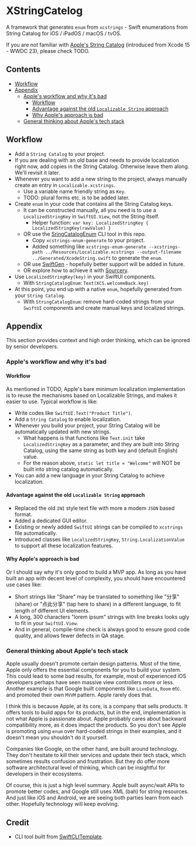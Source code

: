 # XStringCatelog

A framework that generates `enum` from `xcstrings` - Swift enumerations from String Catalog for iOS / iPadOS / macOS / tvOS.

If you are not familiar with [Apple's String Catalog](https://developer.apple.com/documentation/Xcode/localizing-and-varying-text-with-a-string-catalog) (introduced from Xcode 15 - WWDC 23), please check TODO.

<!-- START doctoc generated TOC please keep comment here to allow auto update -->
<!-- DON'T EDIT THIS SECTION, INSTEAD RE-RUN doctoc TO UPDATE -->
## Contents

- [Workflow](#workflow)
- [Appendix](#appendix)
  - [Apple's workflow and why it's bad](#apples-workflow-and-why-its-bad)
    - [Workflow](#workflow-1)
    - [Advantage against the old `Localizable String` approach](#advantage-against-the-old-localizable-string-approach)
    - [Why Apple's approach is bad](#why-apples-approach-is-bad)
  - [General thinking about Apple's tech stack](#general-thinking-about-apples-tech-stack)

<!-- END doctoc generated TOC please keep comment here to allow auto update -->

## Workflow

- Add a `String Catalog` to your project.
- If you are dealing with an old base and needs to provide localization right now, add copies in the String Catalog. Otherwise leave them along. We'll revisit it later.
- Whenever you want to add a new string to the project, always manually create an entry in `Localizable.xcstrings`.
  - Use a variable name friendly string as `Key`.
  - TODO: plural forms etc. is to be added later.
- Create `enum` in your code that contains all the String Catalog keys.
  - It can be constructed manually, all you need is to use a `LocalizedStringKey` in `SwiftUI.View`, not the String itself.
    - Helper function: `var key: LocalizedStringKey { LocalizedStringKey(rawValue) }`
  - OR use the [SringCatalogEnum](./StringCatalogEnum) CLI tool in this repo.
    - Copy `xcstrings-enum-generate` to your project.
    - Added something like `xcstrings-enum-generate --xcstrings-path ../Resources/Localizable.xcstrings --output-filename ../Generated/XcodeString.swift` to generate the `enum`.
  - OR use [SwiftGen](https://github.com/SwiftGen/SwiftGen/issues/1065) - hopefully better support will be added in future.
  - OR explore how to achieve it with [Sourcery](https://github.com/krzysztofzablocki/Sourcery).
- Use `LocalizedStringKey(key)` in your SwiftUI components.
  - With `StringCatalogEnum`: `Text(XCS.welcomeBack.key)`
- At this point, you end up with a native `enum`, hopefully generated from your `String Catalog`.
  - With `StringCatalogEnum`: remove hard-coded strings from your `SwiftUI` components and create manual keys and localized strings.

## Appendix

This section provides context and high order thinking, which can be ignored by senior developers.

### Apple's workflow and why it's bad

#### Workflow

As mentioned in TODO, Apple's bare minimum localization implementation is to reuse the mechanisms based on Localizable Strings, and makes it easier to use. Typical workflow is like:

- Write codes like `SwiftUI.Text("Product Title")`.
- Add a `String Catalog` to enable localization.
- Whenever you build your project, your String Catalog will be automatically updated with new strings.
  - What happens is that functions like `Text.init` take `LocalizedStringKey` as a parameter, and they are built into String Catalog, using the same string as both key and (default English) value.
  - For the reason above, `static let title = "Welcome"` will NOT be built into string catalog automatically.
- You can add a new language in your String Catalog to achieve localization.

#### Advantage against the old `Localizable String` approach

- Replaced the old `INI` style text file with more a modem `JSON` based format.
- Added a dedicated GUI editor.
- Existing or newly added `SwiftUI` strings can be compiled to `xcstrings` file automatically.
- Introduced classes like `LocalizedStringKey`, `String.LocalizationValue` to support all these localization features.

#### Why Apple's approach is bad

Or I should say why it's only good to build a MVP app. As long as you have built an app with decent level of complexity, you should have encountered use cases like:

- Short strings like "Share" may be translated to something like "分享" (share) or "点此分享" (tap here to share) in a different language, to fit length of different UI elements. 
- A long, 300 characters "lorem ipsum" strings with line breaks looks ugly to fit in your `SwiftUI.View`.
- And in general, compile-time check is always good to ensure good code quality, and allows fewer defects in QA stage.

### General thinking about Apple's tech stack

Apple usually doesn't promote certain design patterns. Most of the time, Apple only offers the essential components for you to build your system. This could lead to some bad results, for example, most of experienced iOS developers perhaps have seen massive view controllers more or less. Another example is that Google built components like `LiveData`, `Room` etc. and promoted their own `MVVM` pattern. Apple rarely does that.

I think this is because Apple, at its core, is a company that sells products. It offers tools to build apps for its products, but in the end, implementation is not what Apple is passionate about. Apple probably cares about backward compatibility more, as it does impact the products. So you don't see Apple is promoting using `enum` over hard-coded strings in their examples, and it doesn't mean you shouldn't do it yourself.

Companies like Google, on the other hand, are built around technology. They don't hesitate to kill their services and update their tech stack, which sometimes results confusion and frustration. But they do offer more software architectural level of thinking, which can be insightful for developers in their ecosystems.

Of course, this is just a high level summary. Apple built async/wait APIs to promote better codes, and Google still uses XML (bah) for string resources. And just like iOS and Android, we are seeing both parties learn from each other. Hopefully technology will keep evolving.

## Credit

- CLI tool built from [SwiftCLITemplate](https://github.com/superarts/SwiftCLITemplate).
